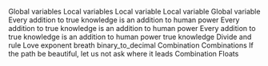 Global variables
Local variables 
Local variable
Local variable
Global variable
Every addition to true knowledge is an addition to human power
Every addition to true knowledge is an addition to human power
Every addition to true knowledge is an addition to human power
true knowledge
Divide and rule
Love exponent breath
binary_to_decimal
Combination
Combinations
If the path be beautiful, let us not ask where it leads
Combination 
Floats 
